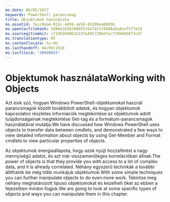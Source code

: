 ```yaml
---
ms.date: 06/05/2017
keywords: PowerShell parancsmag
title: Objektumok használata
ms.assetid: 7ecc94a4-015c-4459-ae58-85289ea09030
ms.openlocfilehash: 5d86e1658286055f8a7dc57d488a6adcef577a10
ms.sourcegitcommit: cf195b090b3223fa4917206dfec7f0b603873cdf
ms.translationtype: MT
ms.contentlocale: hu-HU
ms.lasthandoff: 04/09/2018
ms.locfileid: "30949655"
---
```

# <a name="working-with-objects"></a><span data-ttu-id="2fbbd-103">Objektumok használata</span><span class="sxs-lookup"><span data-stu-id="2fbbd-103">Working with Objects</span></span>

<span data-ttu-id="2fbbd-104">Azt esik szó, hogyan Windows PowerShell-objektumokat használ parancsmagok között továbbított adatok, és hogyan objektumok kapcsolatos részletes információk megtekintése az objektumok adott tulajdonságainak megtekintése Get-tag és a formátum-parancsmagok használatával mutatja.</span><span class="sxs-lookup"><span data-stu-id="2fbbd-104">We have discussed how Windows PowerShell uses objects to transfer data between cmdlets, and demonstrated a few ways to view detailed information about objects by using Get-Member and Format cmdlets to view particular properties of objects.</span></span>

<span data-ttu-id="2fbbd-105">Az objektumok energiaállapota, hogy azok nyújt hozzáférést a nagy mennyiségű adatot, és azt már visszamenőleges korrelációban állnak.</span><span class="sxs-lookup"><span data-stu-id="2fbbd-105">The power of objects is that they provide you with access to a lot of complex data, and it is already correlated.</span></span> <span data-ttu-id="2fbbd-106">Néhány egyszerű technikák a további állíthatók be még több munkájuk objektumok.</span><span class="sxs-lookup"><span data-stu-id="2fbbd-106">With some simple techniques you can further manipulate objects to do even more work.</span></span> <span data-ttu-id="2fbbd-107">Tekintse meg néhány meghatározott típusú objektumokat és kezelheti őket az ebben a fejezetben módon fogjuk.</span><span class="sxs-lookup"><span data-stu-id="2fbbd-107">We are going to look at some specific types of objects and ways you can manipulate them in this chapter.</span></span>